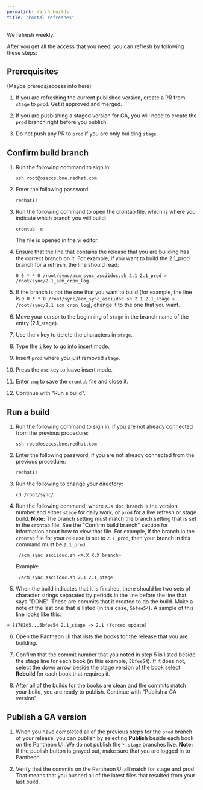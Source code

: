 ```yaml
---
permalink: /arch_builds
title: "Portal refreshes"
---
```


We refresh weekly.

After you get all the access that you need, you can refresh by following these steps:  

## Prerequisites

(Maybe prereqs/access info here)

1. If you are refreshing the current published version, create a PR from `stage` to `prod`. Get it approved and merged.

2. If you are pusbishing a staged version for GA, you will need to create the `prod` branch right before you publish.

3. Do not push any PR to `prod` if you are only building `stage`.

## Confirm build branch

1. Run the following command to sign in:

   ```
   ssh root@oseccs.bne.redhat.com
   ```

2. Enter the following password: 

   ```
   redhat1!
   ```
   
3. Run the following command to open the crontab file, which is where you indicate which branch you will build:

   ```
   crontab -e
   ```
   The file is opened in the vi editor.
   
4. Ensure that the line that contains the release that you are building has the correct branch on it. For example, if you want to build the 2.1_prod branch for a refresh, the line should read: 
   ```
   0 0 * * 0 /root/sync/acm_sync_asciidoc.sh 2.1 2.1_prod > /root/sync/2.1_acm_cron_log
   ```
   
5. If the branch is not the one that you want to build (for example, the line is `0 0 * * 0 /root/sync/acm_sync_asciidoc.sh 2.1 2.1_stage > /root/sync/2.1_acm_cron_log`), change it to the one that you want. 
  1. Move your cursor to the beginning of `stage` in the branch name of the entry (2.1_stage). 
  2. Use the `x` key to delete the characters in `stage`.
  3. Type the `i` key to go into insert mode.
  4. Insert `prod` where you just removed `stage`.
  5. Press the `esc` key to leave insert mode. 

6. Enter `:wq` to save the `crontab` file and close it.
   
7. Continue with "Run a build".

## Run a build

1. Run the following command to sign in, if you are not already connected from the previous procedure:

   ```
   ssh root@oseccs.bne.redhat.com
   ```

2. Enter the following password, if you are not already connected from the previous procedure: 

   ```
   redhat1!
   ```

3. Run the following to change your directory: 

   ```
   cd /root/sync/
   ```

4. Run the following command, where `X.X doc_branch` is the version number and either `stage` for daily work, or `prod` for a live refresh or stage build. **Note:** The branch setting must match the branch setting that is set in the `crontab` file. See the "Confirm build branch" section for information about how to view that file. For example, if the branch in the `crontab` file for your release is set to `2.1_prod`, then your branch in this command must be `2.1_prod`.   

   ```
   ./acm_sync_asciidoc.sh <X.X X.X_branch>
   ```
   Example:

   ```
   ./acm_sync_asciidoc.sh 2.1 2.1_stage 
   ```
   
5. When the build indicates that it is finished, there should be two sets of character strings separated by periods in the line before the line that says "DONE". These are commits that it created to do the build. Make a note of the last one that is listed (in this case, `5bfee54`). A sample of this line looks like this:
```
+ 81781d5...5bfee54 2.1_stage -> 2.1 (forced update)
```

6. Open the Pantheon UI that lists the books for the release that you are building. 

7. Confirm that the commit number that you noted in step 5 is listed beside the stage line for each book (in this example, `5bfee54`). If it does not, select the down arrow beside the stage version of the book select **Rebuild** for each book that requires it. 

8. After all of the builds for the books are clean and the commits match your build, you are ready to publish. Continue with "Publish a GA version".

## Publish a GA version
   
1. When you have completed all of the previous steps for the `prod` branch of your release, you can publish by selecting **Publish** beside each book on the Pantheon UI. We do not publish the `*.stage` branches live. **Note:** If the publish button is grayed out, make sure that you are logged in to Pantheon. 

2. Verify that the commits on the Pantheon UI all match for stage and prod. That means that you pushed all of the latest files that resulted from your last build. 
